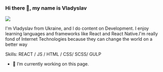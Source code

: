 ### Hi there 👋, my name is Vladyslav
![](https://pbs.twimg.com/profile_banners/1317227718027730945/1602942471/600x200)

I'm Vladyslav from Ukraine, and I do content on Development. I enjoy learning languages and frameworks like React and React Native.I'm really fond of Internet Technologies because they can change the world on a better way

Skills: REACT / JS / HTML / CSS/ SCSS/ GULP

- 🔭 I’m currently working on this page. 




